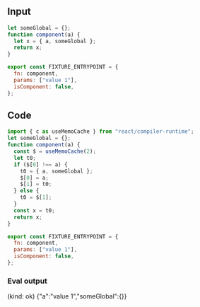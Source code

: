 
## Input

```javascript
let someGlobal = {};
function component(a) {
  let x = { a, someGlobal };
  return x;
}

export const FIXTURE_ENTRYPOINT = {
  fn: component,
  params: ["value 1"],
  isComponent: false,
};

```

## Code

```javascript
import { c as useMemoCache } from "react/compiler-runtime";
let someGlobal = {};
function component(a) {
  const $ = useMemoCache(2);
  let t0;
  if ($[0] !== a) {
    t0 = { a, someGlobal };
    $[0] = a;
    $[1] = t0;
  } else {
    t0 = $[1];
  }
  const x = t0;
  return x;
}

export const FIXTURE_ENTRYPOINT = {
  fn: component,
  params: ["value 1"],
  isComponent: false,
};

```
      
### Eval output
(kind: ok) {"a":"value 1","someGlobal":{}}